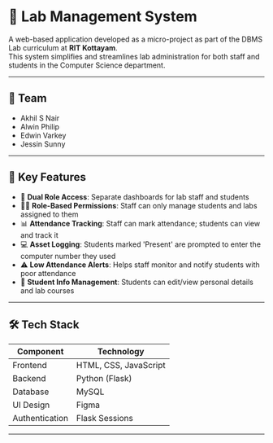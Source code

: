 # 🧪 Lab Management System

A web-based application developed as a micro-project as part of the DBMS Lab curriculum at **RIT Kottayam**.  
This system simplifies and streamlines lab administration for both staff and students in the Computer Science department.

---

## 👥 Team 

- Akhil S Nair  
- Alwin Philip 
- Edwin Varkey  
- Jessin Sunny

---

## 🚀 Key Features

- 🔐 **Dual Role Access**: Separate dashboards for lab staff and students
- 🧑‍🏫 **Role-Based Permissions**: Staff can only manage students and labs assigned to them
- 📊 **Attendance Tracking**: Staff can mark attendance; students can view and track it
- 💻 **Asset Logging**: Students marked 'Present' are prompted to enter the computer number they used
- ⚠️ **Low Attendance Alerts**: Helps staff monitor and notify students with poor attendance
- 🧾 **Student Info Management**: Students can edit/view personal details and lab courses

---

## 🛠️ Tech Stack

| Component     | Technology        |
|---------------|-------------------|
| Frontend      | HTML, CSS, JavaScript |
| Backend       | Python (Flask)     |
| Database      | MySQL              |
| UI Design     | Figma              |
| Authentication| Flask Sessions     |

---
